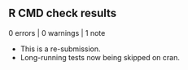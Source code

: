 ## R CMD check results

0 errors | 0 warnings | 1 note

* This is a re-submission. 
* Long-running tests now being skipped on cran.

